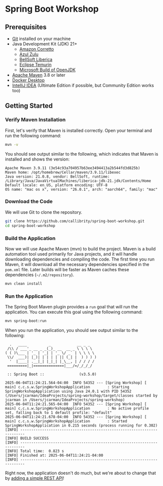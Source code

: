 # Spring Boot Workshop

## Prerequisites
- [Git](https://git-scm.com/downloads) installed on your machine
- Java Development Kit (JDK) 21+
  - [Amazon Corretto](https://docs.aws.amazon.com/corretto/latest/corretto-21-ug/downloads-list.html)
  - [Azul Zulu](https://www.azul.com/downloads/?package=jdk#zulu)
  - [BellSoft Liberica](https://bell-sw.com/pages/downloads/#jdk-21-lts)
  - [Eclipse Temurin](https://adoptium.net/temurin/releases)
  - [Microsoft Build of OpenJDK](https://learn.microsoft.com/en-us/java/openjdk/download)
- [Apache Maven](https://maven.apache.org/) 3.8 or later
- [Docker Desktop](https://docs.docker.com/desktop/)
- [IntelliJ IDEA](https://www.jetbrains.com/idea/download/) (Ultimate Edition if possible, but Community Edition works too)

## Getting Started

### Verify Maven Installation
First, let's verify that Maven is installed correctly. Open your terminal and run the following command:
```bash
mvn -v
```

You should see output similar to the following, which indicates that Maven is installed and shows the version:

```text
Apache Maven 3.9.11 (3e54c93a704957b63ee3494413a2b544fd3d825b)
Maven home: /opt/homebrew/Cellar/maven/3.9.11/libexec
Java version: 21.0.8, vendor: BellSoft, runtime: /Library/Java/JavaVirtualMachines/liberica-jdk-21.jdk/Contents/Home
Default locale: en_US, platform encoding: UTF-8
OS name: "mac os x", version: "26.0.1", arch: "aarch64", family: "mac"
```

### Download the Code

We will use Git to clone the repository.

```bash
git clone https://github.com/callibrity/spring-boot-workshop.git
cd spring-boot-workshop
```

### Build the Application
Now we will use Apache Maven (mvn) to build the project. Maven is a build automation tool used primarily for Java 
projects, and it will handle downloading dependencies and compiling the code. The first time you run Maven, it will 
download all the necessary dependencies specified in the `pom.xml` file. Later builds will be faster as Maven caches 
these dependencies (`~/.m2/repository`).

```bash
mvn clean install
```

### Run the Application

The Spring Boot Maven plugin provides a `run` goal that will run the application. You can execute this goal using the following command:

```bash
mvn spring-boot:run
```

When you run the application, you should see output similar to the following:

```text
  .   ____          _            __ _ _
 /\\ / ___'_ __ _ _(_)_ __  __ _ \ \ \ \
( ( )\___ | '_ | '_| | '_ \/ _` | \ \ \ \
 \\/  ___)| |_)| | | | | || (_| |  ) ) ) )
  '  |____| .__|_| |_|_| |_\__, | / / / /
 =========|_|==============|___/=/_/_/_/

 :: Spring Boot ::                (v3.5.0)

2025-06-04T11:24:21.564-04:00  INFO 54352 --- [Spring Workshop] [           main] c.c.s.w.SpringWorkshopApplication        : Starting SpringWorkshopApplication using Java 24.0.1 with PID 54352 (/Users/jcarman/IdeaProjects/spring-workshop/target/classes started by jcarman in /Users/jcarman/IdeaProjects/spring-workshop)
2025-06-04T11:24:21.565-04:00  INFO 54352 --- [Spring Workshop] [           main] c.c.s.w.SpringWorkshopApplication        : No active profile set, falling back to 1 default profile: "default"
2025-06-04T11:24:21.678-04:00  INFO 54352 --- [Spring Workshop] [           main] c.c.s.w.SpringWorkshopApplication        : Started SpringWorkshopApplication in 0.215 seconds (process running for 0.302)
[INFO] ------------------------------------------------------------------------
[INFO] BUILD SUCCESS
[INFO] ------------------------------------------------------------------------
[INFO] Total time:  0.823 s
[INFO] Finished at: 2025-06-04T11:24:21-04:00
[INFO] ------------------------------------------------------------------------
```

Right now, the application doesn't do much, but we're about to change that by [adding a simple REST API](docs/hello-controller.md)!